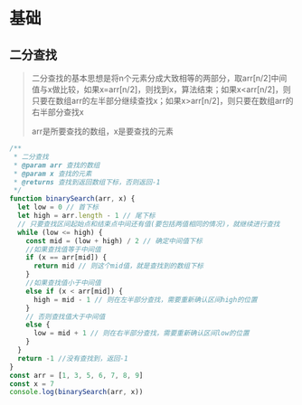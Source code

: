 # 基础

## 二分查找

> 二分查找的基本思想是将n个元素分成大致相等的两部分，取arr[n/2]中间值与x做比较，如果x=arr[n/2]，则找到x，算法结束；如果x<arr[n/2]，则只要在数组arr的左半部分继续查找x；如果x>arr[n/2]，则只要在数组arr的右半部分查找x
>
> arr是所要查找的数组，x是要查找的元素

```js
/**
 * 二分查找
 * @param arr 查找的数组
 * @param x 查找的元素
 * @returns 查找到返回数组下标，否则返回-1
 */
function binarySearch(arr, x) {
  let low = 0 // 首下标
  let high = arr.length - 1 // 尾下标
  // 只要查找区间起始点和结束点中间还有值(要包括两值相同的情况)，就继续进行查找
  while (low <= high) {
    const mid = (low + high) / 2 // 确定中间值下标
    //如果查找值等于中间值
    if (x == arr[mid]) {
      return mid // 则这个mid值，就是查找到的数组下标
    }
    //如果查找值小于中间值
    else if (x < arr[mid]) {
      high = mid - 1 // 则在左半部分查找，需要重新确认区间high的位置
    }
    // 否则查找值大于中间值
    else {
      low = mid + 1 // 则在右半部分查找，需要重新确认区间low的位置
    }
  }
  return -1 //没有查找到，返回-1
}
const arr = [1, 3, 5, 6, 7, 8, 9]
const x = 7
console.log(binarySearch(arr, x))
```

